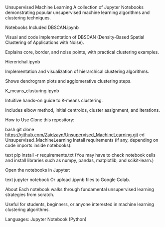 Unsupervised Machine Learning
A collection of Jupyter Notebooks demonstrating popular unsupervised machine learning algorithms and clustering techniques.

Notebooks Included
DBSCAN.ipynb

Visual and code implementation of DBSCAN (Density-Based Spatial Clustering of Applications with Noise).

Explains core, border, and noise points, with practical clustering examples.

Hiererichal.ipynb

Implementation and visualization of hierarchical clustering algorithms.

Shows dendrogram plots and agglomerative clustering steps.

K_means_clusturing.ipynb

Intuitive hands-on guide to K-means clustering.

Includes elbow method, initial centroids, cluster assignment, and iterations.

How to Use
Clone this repository:

bash
git clone https://github.com/Zaidzayn/Unsupervised_MachineLearning.git
cd Unsupervised_MachineLearning
Install requirements (if any, depending on code imports inside notebooks):

text
pip install -r requirements.txt
(You may have to check notebook cells and install libraries such as numpy, pandas, matplotlib, and scikit-learn.)

Open the notebooks in Jupyter:

text
jupyter notebook
Or upload .ipynb files to Google Colab.

About
Each notebook walks through fundamental unsupervised learning strategies from scratch.

Useful for students, beginners, or anyone interested in machine learning clustering algorithms.

Languages: Jupyter Notebook (Python)

